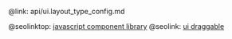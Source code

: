 @link: api/ui.layout_type_config.md

@seolinktop: [javascript component library](https://webix.com)
@seolink: [ui draggable](https://webix.com/widget/portlet/)
